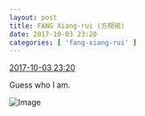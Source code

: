 ```yaml
---
layout: post
title: FANG Xiang-rui (方翔锐)
date: 2017-10-03 23:20
categories: [ 'fang-xiang-rui' ]
---
```


<div class="weibo-info">
  <a href="http://weibo.com/6117583008/FoIqqb5Ud">2017-10-03 23:20</a>
</div>

Guess who I am.

<!-- more -->

![Image](http://wx4.sinaimg.cn/mw690/006G0KNGgy1fk5gx5fkycj31w02iob2f.jpg)
